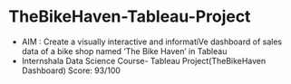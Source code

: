 # TheBikeHaven-Tableau-Project
- AIM : Create a visually interactive and informatiVe dashboard of sales data of a bike shop named ‘The Bike Haven’ in Tableau
- Internshala Data Science Course- Tableau Project(TheBikeHaven Dashboard) Score: 93/100

